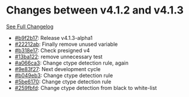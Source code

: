 # Changes between v4.1.2 and v4.1.3

[See Full Changelog](https://github.com/pydio/cells/compare/v4.1.2...v4.1.3)

- [#b9f2b17](https://github.com/pydio/cells/commit/b9f2b173c5e8008041837d8320a847b9277bc390): Release v4.1.3-alpha1
- [#22212ab](https://github.com/pydio/cells/commit/22212abfc5b88f20e184f080a27bc2e2aee06075): Finally remove unused variable
- [#b318e17](https://github.com/pydio/cells/commit/b318e172303f6450dbcc103804113b6a60e9a158): Check presigned v4
- [#13ba122](https://github.com/pydio/cells/commit/13ba12233069c79f94b90b3303440686a260ab5b): remove unnecessary test
- [#a066ca3](https://github.com/pydio/cells/commit/a066ca3130571aa3945d2369ecaebc09f4363e9f): Change ctype detection rule, again
- [#9e83f27](https://github.com/pydio/cells/commit/9e83f271513eed566f8471aea0969906f067ee40): Next development cycle
- [#b049eb3](https://github.com/pydio/cells/commit/b049eb36f315409b968608215362572c8b11d252): Change ctype detection rule
- [#5be6170](https://github.com/pydio/cells/commit/5be6170d081bed0788590541c716a5767e245389): Change ctype detection rule
- [#259fbfd](https://github.com/pydio/cells/commit/259fbfdd1c909d32ae2dc366163bc027b6722b90): Change ctype detection from black to white-list
